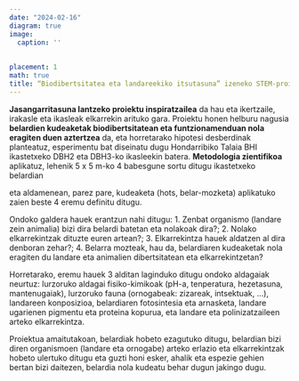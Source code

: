 ```yaml
---
date: "2024-02-16"
diagram: true
image:
  caption: ''
  
  
placement: 1
math: true
title: “Biodibertsitatea eta landareekiko itsutasuna” izeneko STEM-proiektua martxan jarri dugu Hondarribiko Talaia BHI ikastetxean Elhuyarrekin elkarlanean!
---
```


**Jasangarritasuna lantzeko proiektu inspiratzailea** da hau eta ikertzaile, irakasle eta ikasleak elkarrekin arituko gara. Proiektu honen helburu nagusia **belardien kudeaketak biodibertsitatean eta funtzionamenduan nola eragiten duen aztertzea** da, eta horretarako hipotesi desberdinak planteatuz, esperimentu bat diseinatu dugu Hondarribiko Talaia BHI ikastetxeko DBH2 eta DBH3-ko ikasleekin batera. **Metodologia zientifikoa** aplikatuz, lehenik 5 x 5 m-ko 4 babesgune sortu ditugu ikastetxeko belardian

eta aldamenean, parez pare, kudeaketa (hots, belar-mozketa) aplikatuko zaien beste 4 eremu definitu ditugu.

Ondoko galdera hauek erantzun nahi ditugu: 1. Zenbat organismo (landare zein animalia) bizi dira belardi batetan eta nolakoak dira?; 2. Nolako elkarrekintzak dituzte euren artean?; 3. Elkarrekintza hauek aldatzen al dira denboran zehar?; 4. Belarra mozteak, hau da, belardiaren kudeaketak nola eragiten du landare eta animalien dibertsitatean eta elkarrekintzetan?

Horretarako, eremu hauek 3 alditan laginduko ditugu ondoko aldagaiak neurtuz: lurzoruko aldagai fisiko-kimikoak (pH-a, tenperatura, hezetasuna, mantenugaiak), lurzoruko fauna (ornogabeak: zizareak, intsektuak, …), landareen konposizioa, belardiaren fotosintesia eta arnasketa, landare ugarienen pigmentu eta proteina kopurua, eta landare eta polinizatzaileen arteko elkarrekintza.

Proiektua amaitutakoan, belardiak hobeto ezagutuko ditugu, belardian bizi diren organismoen (landare eta ornogabe) arteko erlazio eta elkarrekintzak hobeto ulertuko ditugu eta guzti honi esker, ahalik eta espezie gehien bertan bizi daitezen, belardia nola kudeatu behar dugun jakingo dugu. 

